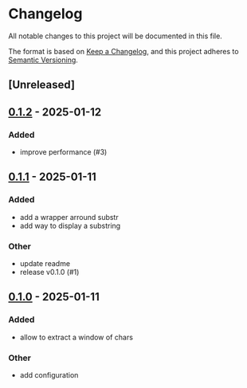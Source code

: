 # Changelog

All notable changes to this project will be documented in this file.

The format is based on [Keep a Changelog](https://keepachangelog.com/en/1.0.0/),
and this project adheres to [Semantic Versioning](https://semver.org/spec/v2.0.0.html).

## [Unreleased]

## [0.1.2](https://github.com/jdrouet/substr-iterator/compare/v0.1.1...v0.1.2) - 2025-01-12

### Added

- improve performance (#3)

## [0.1.1](https://github.com/jdrouet/substr-iterator/compare/v0.1.0...v0.1.1) - 2025-01-11

### Added

- add a wrapper arround substr
- add way to display a substring

### Other

- update readme
- release v0.1.0 (#1)

## [0.1.0](https://github.com/jdrouet/substr-iterator/releases/tag/v0.1.0) - 2025-01-11

### Added

- allow to extract a window of chars

### Other

- add configuration
